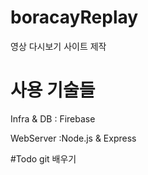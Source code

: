 # boracayReplay
영상 다시보기 사이트 제작

# 사용 기술들

Infra & DB : Firebase

WebServer :Node.js & Express

#Todo
git 배우기
